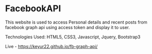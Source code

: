 # FacebookAPI

This website is used to access Personal details and recent posts from facebook graph api using access token and display it to user.

Technologies Used: HTML5, CSS3, Javascript, Jquery, Bootstrap3

Live - https://keyur22.github.io/fb-graph-api/
